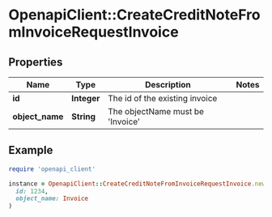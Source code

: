 # OpenapiClient::CreateCreditNoteFromInvoiceRequestInvoice

## Properties

| Name | Type | Description | Notes |
| ---- | ---- | ----------- | ----- |
| **id** | **Integer** | The id of the existing invoice |  |
| **object_name** | **String** | The objectName must be &#39;Invoice&#39; |  |

## Example

```ruby
require 'openapi_client'

instance = OpenapiClient::CreateCreditNoteFromInvoiceRequestInvoice.new(
  id: 1234,
  object_name: Invoice
)
```

